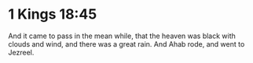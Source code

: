 # 1 Kings 18:45

And it came to pass in the mean while, that the heaven was black with clouds and wind, and there was a great rain. And Ahab rode, and went to Jezreel.